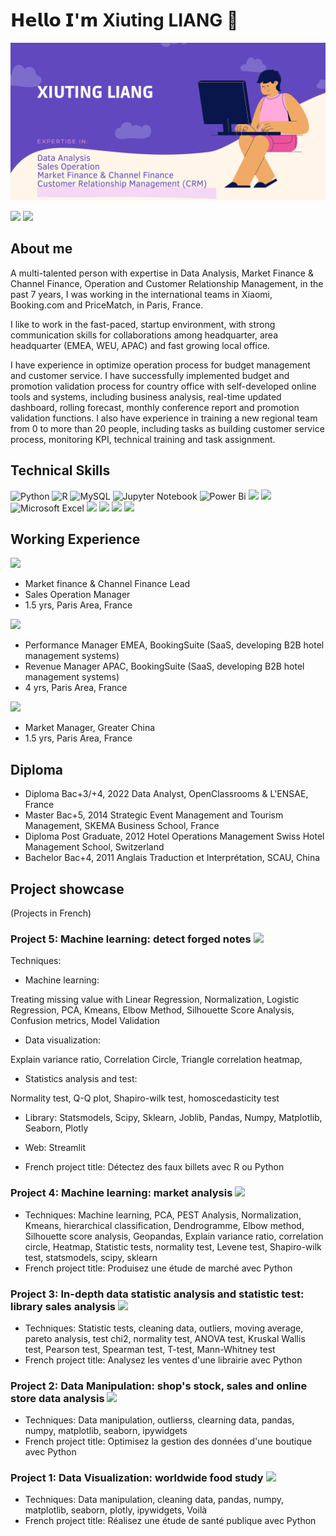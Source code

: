 # 𝗛𝗲𝗹𝗹𝗼 𝗜'𝗺 Xiuting LIANG 👋

<img src="https://github.com/rippleliang/rippleliang/blob/main/github_into1.png">

[![](https://img.shields.io/badge/GitHub-100000?style=for-the-badge&logo=github&logoColor=white)](https://github.com/rippleliang)
[![](https://img.shields.io/badge/LinkedIn-0077B5?style=for-the-badge&logo=linkedin&logoColor=white)](https://www.linkedin.com/in/xiuting-liang/)

## About me
A multi-talented person with expertise in Data Analysis, Market Finance & Channel Finance, Operation and Customer Relationship Management, in the past 7 years, I was working in the international teams in Xiaomi, Booking.com and PriceMatch, in Paris, France.

I like to work in the fast-paced, startup environment, with strong communication skills for collaborations among headquarter, area headquarter (EMEA, WEU, APAC) and fast growing local office.

I have experience in optimize operation process for budget management and customer service. I have successfully implemented budget and promotion validation process for country office with self-developed online tools and systems, including business analysis, real-time updated dashboard, rolling forecast, monthly conference report and promotion validation functions. I also have experience in training a new regional team from 0 to more than 20 people, including tasks as building customer service process, monitoring KPI, technical training and task assignment.

## Technical Skills
![Python](https://img.shields.io/badge/python-3670A0?style=for-the-badge&logo=python&logoColor=ffdd54)
![R](https://img.shields.io/badge/r-%23276DC3.svg?style=for-the-badge&logo=r&logoColor=white)
![MySQL](https://img.shields.io/badge/mysql-%2300f.svg?style=for-the-badge&logo=mysql&logoColor=white)
![Jupyter Notebook](https://img.shields.io/badge/jupyter-%23FA0F00.svg?style=for-the-badge&logo=jupyter&logoColor=white)
![Power Bi](https://img.shields.io/badge/power_bi-F2C811?style=for-the-badge&logo=powerbi&logoColor=black)
![](https://img.shields.io/badge/Tableau-E97627?style=for-the-badge&logo=Tableau&logoColor=white)
![](https://img.shields.io/badge/Google%20Analytics-E37400?style=for-the-badge&logo=google%20analytics&logoColor=white)
![Microsoft Excel](https://img.shields.io/badge/Microsoft_Excel-217346?style=for-the-badge&logo=microsoft-excel&logoColor=white)
![](https://img.shields.io/badge/Microsoft_SharePoint-0078D4?style=for-the-badge&logo=microsoft-sharepoint&logoColor=white)
![](https://img.shields.io/badge/SAP-0FAAFF?style=for-the-badge&logo=sap&logoColor=white)
![](https://img.shields.io/badge/Salesforce-00A1E0?style=for-the-badge&logo=Salesforce&logoColor=white)
![](https://img.shields.io/badge/Markdown-000000?style=for-the-badge&logo=markdown&logoColor=white)




## Working Experience
![](https://img.shields.io/badge/xiaomi%20-FF6900?style=for-the-badge&logo=xiaomi&logoColor=white) 

- Market finance & Channel Finance Lead
- Sales Operation Manager
- 1.5 yrs, Paris Area, France

![](https://img.shields.io/badge/-Booking.com-blue)

- Performance Manager EMEA, BookingSuite (SaaS, developing B2B hotel management systems)
- Revenue Manager APAC, BookingSuite (SaaS, developing B2B hotel management systems)
- 4 yrs, Paris Area, France

![](https://img.shields.io/badge/-PriceMatch-green) 

- Market Manager, Greater China
- 1.5 yrs, Paris Area, France

## Diploma
- Diploma Bac+3/+4, 2022 Data Analyst, OpenClassrooms & L'ENSAE, France
- Master Bac+5, 2014 Strategic Event Management and Tourism Management, SKEMA Business School, France
- Diploma Post Graduate, 2012 Hotel Operations Management Swiss Hotel Management School, Switzerland
- Bachelor Bac+4, 2011 Anglais Traduction et Interprétation, SCAU, China


## Project showcase
(Projects in French)

### Project 5: Machine learning: detect forged notes ![](http://ForTheBadge.com/images/badges/made-with-python.svg)

Techniques: 
- Machine learning: 

Treating missing value with Linear Regression, Normalization, Logistic Regression, PCA, Kmeans, Elbow Method, Silhouette Score Analysis, Confusion metrics, Model Validation
- Data visualization: 

Explain variance ratio, Correlation Circle, Triangle correlation heatmap, 
- Statistics analysis and test: 

Normality test,  Q-Q plot, Shapiro-wilk test, homoscedasticity test
- Library: 
Statsmodels, Scipy, Sklearn, Joblib, Pandas, Numpy, Matplotlib, Seaborn, Plotly

- Web: Streamlit
- French project title: Détectez des faux billets avec R ou Python

### Project 4: Machine learning: market analysis ![](http://ForTheBadge.com/images/badges/made-with-python.svg)

- Techniques: Machine learning, PCA, PEST Analysis, Normalization, Kmeans, hierarchical classification, Dendrogramme, Elbow method, Silhouette score analysis, Geopandas, Explain variance ratio, correlation circle, Heatmap, Statistic tests, normality test, Levene test, Shapiro-wilk test, statsmodels, scipy, sklearn
- French project title: Produisez une étude de marché avec Python

### Project 3: In-depth data statistic analysis and statistic test: library sales analysis ![](http://ForTheBadge.com/images/badges/made-with-python.svg)

- Techniques: Statistic tests, cleaning data, outliers, moving average, pareto analysis, test chi2, normality test, ANOVA test, Kruskal Wallis test, Pearson test, Spearman test, T-test, Mann-Whitney test
- French project title: Analysez les ventes d'une librairie avec Python

### Project 2: Data Manipulation: shop's stock, sales and online store data analysis ![](http://ForTheBadge.com/images/badges/made-with-python.svg)

- Techniques: Data manipulation, outlierss, clearning data, pandas, numpy, matplotlib, seaborn, ipywidgets
- French project title: Optimisez la gestion des données d'une boutique avec Python

### Project 1: Data Visualization: worldwide food study ![](http://ForTheBadge.com/images/badges/made-with-python.svg)

- Techniques: Data manipulation, cleaning data, pandas, numpy, matplotlib, seaborn, plotly, ipywidgets, Voilà
- French project title: Réalisez une étude de santé publique avec Python
